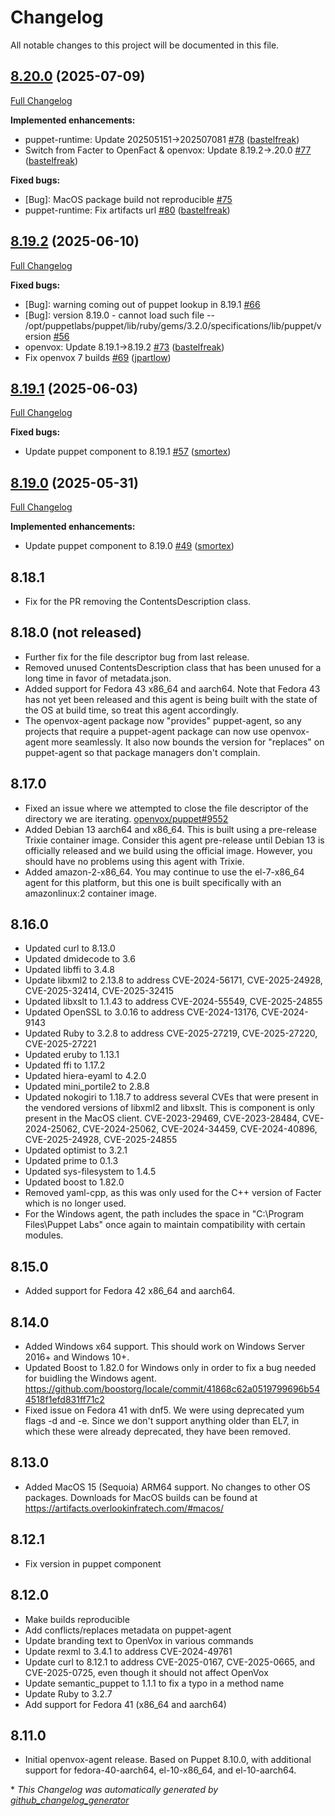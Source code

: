 # Changelog

All notable changes to this project will be documented in this file.

## [8.20.0](https://github.com/openvoxproject/openvox-agent/tree/8.20.0) (2025-07-09)

[Full Changelog](https://github.com/openvoxproject/openvox-agent/compare/8.19.2...8.20.0)

**Implemented enhancements:**

- puppet-runtime: Update 202505151-\>202507081 [\#78](https://github.com/OpenVoxProject/openvox-agent/pull/78) ([bastelfreak](https://github.com/bastelfreak))
- Switch from Facter to OpenFact & openvox: Update 8.19.2-\>.20.0 [\#77](https://github.com/OpenVoxProject/openvox-agent/pull/77) ([bastelfreak](https://github.com/bastelfreak))

**Fixed bugs:**

- \[Bug\]: MacOS package build not reproducible [\#75](https://github.com/OpenVoxProject/openvox-agent/issues/75)
- puppet-runtime: Fix artifacts url [\#80](https://github.com/OpenVoxProject/openvox-agent/pull/80) ([bastelfreak](https://github.com/bastelfreak))

## [8.19.2](https://github.com/openvoxproject/openvox-agent/tree/8.19.2) (2025-06-10)

[Full Changelog](https://github.com/openvoxproject/openvox-agent/compare/8.19.1...8.19.2)

**Fixed bugs:**

- \[Bug\]: warning coming out of puppet lookup in 8.19.1 [\#66](https://github.com/OpenVoxProject/openvox-agent/issues/66)
- \[Bug\]: version 8.19.0 - cannot load such file -- /opt/puppetlabs/puppet/lib/ruby/gems/3.2.0/specifications/lib/puppet/version [\#56](https://github.com/OpenVoxProject/openvox-agent/issues/56)
- openvox: Update 8.19.1-\>8.19.2 [\#73](https://github.com/OpenVoxProject/openvox-agent/pull/73) ([bastelfreak](https://github.com/bastelfreak))
- Fix openvox 7 builds [\#69](https://github.com/OpenVoxProject/openvox-agent/pull/69) ([jpartlow](https://github.com/jpartlow))

## [8.19.1](https://github.com/openvoxproject/openvox-agent/tree/8.19.1) (2025-06-03)

[Full Changelog](https://github.com/openvoxproject/openvox-agent/compare/8.19.0...8.19.1)

**Fixed bugs:**

- Update puppet component to 8.19.1 [\#57](https://github.com/OpenVoxProject/openvox-agent/pull/57) ([smortex](https://github.com/smortex))

## [8.19.0](https://github.com/openvoxproject/openvox-agent/tree/8.19.0) (2025-05-31)

[Full Changelog](https://github.com/openvoxproject/openvox-agent/compare/8.18.1...8.19.0)

**Implemented enhancements:**

- Update puppet component to 8.19.0 [\#49](https://github.com/OpenVoxProject/openvox-agent/pull/49) ([smortex](https://github.com/smortex))

## 8.18.1

* Fix for the PR removing the ContentsDescription class.

## 8.18.0 (not released)

* Further fix for the file descriptor bug from last release.
* Removed unused ContentsDescription class that has been unused for a long time in favor of metadata.json.
* Added support for Fedora 43 x86_64 and aarch64. Note that Fedora 43 has not yet been released and this agent is being built with the state of the OS at build time, so treat this agent accordingly.
* The openvox-agent package now "provides" puppet-agent, so any projects that require a puppet-agent package can now use openvox-agent more seamlessly. It also now bounds the version for "replaces" on puppet-agent so that package managers don't complain.

## 8.17.0

* Fixed an issue where we attempted to close the file descriptor of the directory we are iterating. [openvox/puppet#9552](https://github.com/puppetlabs/puppet/pull/9552)
* Added Debian 13 aarch64 and x86_64. This is built using a pre-release Trixie container image. Consider this agent pre-release until Debian 13 is officially released and we build using the official image. However, you should have no problems using this agent with Trixie.
* Added amazon-2-x86_64. You may continue to use the el-7-x86_64 agent for this platform, but this one is built specifically with an amazonlinux:2 container image.

## 8.16.0

* Updated curl to 8.13.0
* Updated dmidecode to 3.6
* Updated libffi to 3.4.8
* Update libxml2 to 2.13.8 to address CVE-2024-56171, CVE-2025-24928, CVE-2025-32414, CVE-2025-32415
* Updated libxslt to 1.1.43 to address CVE-2024-55549, CVE-2025-24855
* Updated OpenSSL to 3.0.16 to address CVE-2024-13176, CVE-2024-9143
* Updated Ruby to 3.2.8 to address CVE-2025-27219, CVE-2025-27220, CVE-2025-27221
* Updated eruby to 1.13.1
* Updated ffi to 1.17.2
* Updated hiera-eyaml to 4.2.0
* Updated mini_portile2 to 2.8.8
* Updated nokogiri to 1.18.7 to address several CVEs that were present in the vendored versions of libxml2 and libxslt. This is component is only present in the MacOS client. CVE-2023-29469, CVE-2023-28484, CVE-2024-25062, CVE-2024-25062, CVE-2024-34459, CVE-2024-40896, CVE-2025-24928, CVE-2025-24855
* Updated optimist to 3.2.1
* Updated prime to 0.1.3
* Updated sys-filesystem to 1.4.5
* Updated boost to 1.82.0
* Removed yaml-cpp, as this was only used for the C++ version of Facter which is no longer used.
* For the Windows agent, the path includes the space in "C:\Program Files\Puppet Labs" once again to maintain compatibility with certain modules.

## 8.15.0

* Added support for Fedora 42 x86_64 and aarch64.

## 8.14.0

* Added Windows x64 support. This should work on Windows Server 2016+ and Windows 10+.
* Updated Boost to 1.82.0 for Windows only in order to fix a bug needed for buidling the Windows agent. https://github.com/boostorg/locale/commit/41868c62a0519799696b544518f1efd831ff71c2
* Fixed issue on Fedora 41 with dnf5. We were using deprecated yum flags -d and -e. Since we don't support anything older than EL7, in which these were already deprecated, they have been removed.

## 8.13.0

* Added MacOS 15 (Sequoia) ARM64 support. No changes to other OS packages. Downloads for MacOS builds can be found at https://artifacts.overlookinfratech.com/#macos/

## 8.12.1

* Fix version in puppet component

## 8.12.0

* Make builds reproducible
* Add conflicts/replaces metadata on puppet-agent
* Update branding text to OpenVox in various commands
* Update rexml to 3.4.1 to address CVE-2024-49761
* Update curl to 8.12.1 to address CVE-2025-0167, CVE-2025-0665, and CVE-2025-0725, even though it should not affect OpenVox
* Update semantic_puppet to 1.1.1 to fix a typo in a method name
* Update Ruby to 3.2.7
* Add support for Fedora 41 (x86_64 and aarch64)

## 8.11.0

* Initial openvox-agent release. Based on Puppet 8.10.0, with additional support for fedora-40-aarch64, el-10-x86_64, and el-10-aarch64.


\* *This Changelog was automatically generated by [github_changelog_generator](https://github.com/github-changelog-generator/github-changelog-generator)*
